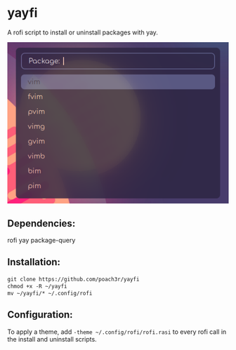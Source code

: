 # yayfi
A rofi script to install or uninstall packages with yay.

![mithfetch](/yayfi.png)

## Dependencies:

rofi
yay
package-query

## Installation:

```
git clone https://github.com/poach3r/yayfi
chmod +x -R ~/yayfi
mv ~/yayfi/* ~/.config/rofi
```
## Configuration:

To apply a theme, add `-theme ~/.config/rofi/rofi.rasi` to every rofi call in the install and uninstall scripts.
